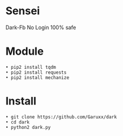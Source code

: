 # Sensei
Dark-Fb No Login 100% safe
# Module
```
• pip2 install tqdm
• pip2 install requests
• pip2 install mechanize
```
# Install
```
• git clone https://github.com/Garuxx/dark
• cd dark
• python2 dark.py
```

